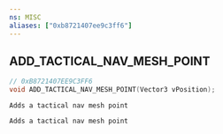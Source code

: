 ```yaml
---
ns: MISC
aliases: ["0xb8721407ee9c3ff6"]
---
```

## ADD_TACTICAL_NAV_MESH_POINT

```c
// 0xB8721407EE9C3FF6
void ADD_TACTICAL_NAV_MESH_POINT(Vector3 vPosition);
```

```
Adds a tactical nav mesh point

Adds a tactical nav mesh point
```
